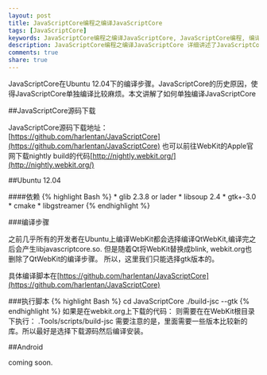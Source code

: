 ```yaml
---
layout: post
title: JavaScriptCore编程之编译JavaScriptCore
tags: [JavaScriptCore]
keywords: JavaScriptCore编程之编译JavaScriptCore, JavaScriptCore编程, 编译JavaScriptCore, Ubuntu 编译JavaScriptCore
description: JavaScriptCore编程之编译JavaScriptCore 详细讲述了JavaScriptCore在Ubuntu下编译步骤
comments: true
share: true
---
```


JavaScriptCore在Ubuntu 12.04下的编译步骤。JavaScriptCore的历史原因，使得JavaScriptCore单独编译比较麻烦。本文讲解了如何单独编译JavaScriptCore

<!--more-->

##JavaScriptCore源码下载

JavaScriptCore源码下载地址：[https://github.com/harlentan/JavaScriptCore](https://github.com/harlentan/JavaScriptCore)
也可以前往WebKit的Apple官网下载nightly build的代码[http://nightly.webkit.org/](http://nightly.webkit.org/) 

##Ubuntu 12.04

####依赖
{% highlight Bash %}
    * glib 2.3.8 or lader
    * libsoup 2.4
    * gtk+-3.0
    * cmake
    * libgstreamer
{% endhighlight %}

###编译步骤

之前几乎所有的开发者在Ubuntu上编译WebKit都会选择编译QtWebKit,编译完之后会产生libjavascriptcore.so. 但是随着Qt将WebKit替换成blink, webkit.org也删除了QtWebKit的编译步骤。
所以，这里我们只能选择gtk版本的。

具体编译脚本在[https://github.com/harlentan/JavaScriptCore](https://github.com/harlentan/JavaScriptCore)

###执行脚本
{% highlight Bash %}
    cd JavaScriptCore
    ./build-jsc  --gtk
{% endhighlight %}
如果是在webkit.org上下载的代码：
则需要在在WebKit根目录下执行：
    .Tools/scripts/build-jsc
需要注意的是，里面需要一些版本比较新的库。所以最好是选择下载源码然后编译安装。

##Android

coming soon.